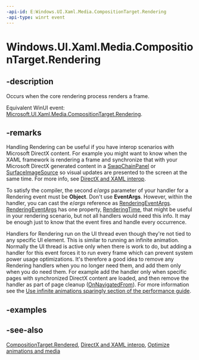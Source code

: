 ```yaml
---
-api-id: E:Windows.UI.Xaml.Media.CompositionTarget.Rendering
-api-type: winrt event
---
```


<!-- Event syntax
static public event Windows.Foundation.EventHandler Rendering<object>
-->

# Windows.UI.Xaml.Media.CompositionTarget.Rendering

## -description
Occurs when the core rendering process renders a frame.

Equivalent WinUI event: [Microsoft.UI.Xaml.Media.CompositionTarget.Rendering](/windows/winui/api/microsoft.ui.xaml.media.compositiontarget.rendering).

## -remarks
Handling Rendering can be useful if you have interop scenarios with Microsoft DirectX content. For example you might want to know when the XAML framework is rendering a frame and synchronize that with your Microsoft DirectX generated content in a [SwapChainPanel](../windows.ui.xaml.controls/swapchainpanel.md) or [SurfaceImageSource](../windows.ui.xaml.media.imaging/surfaceimagesource.md) so visual updates are presented to the screen at the same time. For more info, see [DirectX and XAML interop](/windows/uwp/gaming/directx-and-xaml-interop).

To satisfy the compiler, the second *e*/*args* parameter of your handler for a Rendering event must be **Object**. Don't use **EventArgs**. However, within the handler, you can cast the *e*/*args* reference as [RenderingEventArgs](renderingeventargs.md). [RenderingEventArgs](renderingeventargs.md) has one property, [RenderingTime](renderingeventargs_renderingtime.md), that might be useful in your rendering scenario, but not all handlers would need this info. It may be enough just to know that the event fires and handle every occurrence.

Handlers for Rendering run on the UI thread even though they're not tied to any specific UI element. This is similar to running an infinite animation. Normally the UI thread is active only when there is work to do, but adding a handler for this event forces it to run every frame which can prevent system power usage optimizations. It's therefore a good idea to remove any Rendering handlers when you no longer need them, and add them only when you do need them. For example add the handler only when specific pages with synchronized DirectX content are loaded, and then remove the handler as part of page cleanup ([OnNavigatedFrom](../windows.ui.xaml.controls/page_onnavigatedfrom_1389759661.md)). For more information see the [Use infinite animations sparingly section of the performance guide](/windows/uwp/debug-test-perf/optimize-animations-and-media#use-infinite-animations-sparingly).

## -examples

## -see-also
[CompositionTarget.Rendered](compositiontarget_rendered.md), [DirectX and XAML interop](/windows/uwp/gaming/directx-and-xaml-interop), [Optimize animations and media](/windows/uwp/debug-test-perf/optimize-animations-and-media)
